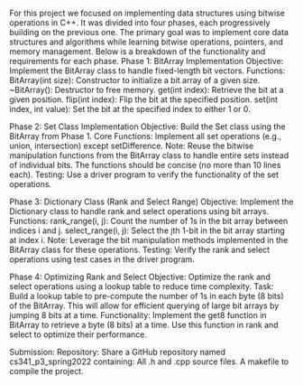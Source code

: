 For this project we focused on implementing data structures using bitwise operations in C++. It was divided into four phases, each progressively building on the previous one. The primary goal was to implement core data structures and algorithms while learning bitwise operations, pointers, and memory management. Below is a breakdown of the functionality and requirements for each phase.
Phase 1: BitArray Implementation
Objective: Implement the BitArray class to handle fixed-length bit vectors.
Functions:
BitArray(int size): Constructor to initialize a bit array of a given size.
~BitArray(): Destructor to free memory.
get(int index): Retrieve the bit at a given position.
flip(int index): Flip the bit at the specified position.
set(int index, int value): Set the bit at the specified index to either 1 or 0.

Phase 2: Set Class Implementation
Objective: Build the Set class using the BitArray from Phase 1.
Core Functions:
Implement all set operations (e.g., union, intersection) except setDifference.
Note: Reuse the bitwise manipulation functions from the BitArray class to handle entire sets instead of individual bits. The functions should be concise (no more than 10 lines each).
Testing: Use a driver program to verify the functionality of the set operations.

Phase 3: Dictionary Class (Rank and Select Range)
Objective: Implement the Dictionary class to handle rank and select operations using bit arrays.
Functions:
rank_range(i, j): Count the number of 1s in the bit array between indices i and j.
select_range(i, j): Select the jth 1-bit in the bit array starting at index i.
Note: Leverage the bit manipulation methods implemented in the BitArray class for these operations.
Testing: Verify the rank and select operations using test cases in the driver program.

Phase 4: Optimizing Rank and Select
Objective: Optimize the rank and select operations using a lookup table to reduce time complexity.
Task: Build a lookup table to pre-compute the number of 1s in each byte (8 bits) of the BitArray. This will allow for efficient querying of large bit arrays by jumping 8 bits at a time.
Functionality:
Implement the get8 function in BitArray to retrieve a byte (8 bits) at a time.
Use this function in rank and select to optimize their performance.

Submission:
Repository: 
Share a GitHub repository named cs341_p3_spring2022 containing:
All .h and .cpp source files.
A makefile to compile the project.

